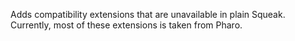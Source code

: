 Adds compatibility extensions that are unavailable in plain Squeak.
Currently, most of these extensions is taken from Pharo.

